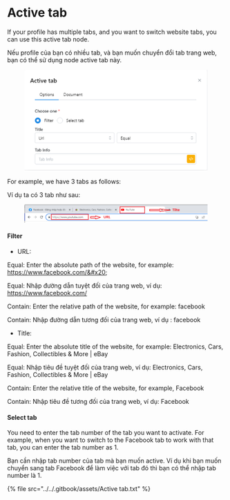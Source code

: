 # Active tab

If your profile has multiple tabs, and you want to switch website tabs, you can use this active tab node.

Nếu profile của bạn có nhiều tab, và bạn muốn chuyển đổi tab trang web, bạn có thể sử dụng node active tab này.

<figure><img src="../../.gitbook/assets/image (52).png" alt=""><figcaption></figcaption></figure>

For example, we have 3 tabs as follows:

Ví dụ ta có 3 tab như sau:

<figure><img src="../../.gitbook/assets/Screenshot_1 (1) (1).png" alt=""><figcaption></figcaption></figure>

#### Filter

* URL:

&#x20;           Equal: Enter the absolute path of the website, for example: https://www.facebook.com/&#x20;

&#x20;           Equal: Nhập đường dẫn tuyệt đối của trang web, ví dụ: https://www.facebook.com/



&#x20;           Contain: Enter the relative path of the website, for example: facebook

&#x20;           Contain: Nhập đường dẫn tương đối của trang web, ví dụ : facebook

* Title:

&#x20;            Equal: Enter the absolute title of the website, for example: Electronics, Cars, Fashion, Collectibles & More | eBay

&#x20;            Equal: Nhập tiêu đề tuyệt đối của trang web, ví dụ: Electronics, Cars, Fashion, Collectibles & More | eBay



&#x20;            Contain: Enter the relative title of the website, for example, Facebook

&#x20;            Contain: Nhập tiêu đề tương đối của trang web, ví dụ: Facebook

#### Select tab&#x20;

You need to enter the tab number of the tab you want to activate. For example, when you want to switch to the Facebook tab to work with that tab, you can enter the tab number as 1.

Bạn cần nhập tab number của tab mà bạn muốn active. Ví dụ khi bạn muốn chuyển sang tab Facebook để làm việc với tab đó thì bạn có thể nhập tab number là 1.

{% file src="../../.gitbook/assets/Active tab.txt" %}
